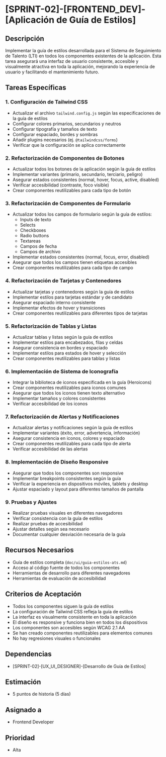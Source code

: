 # [SPRINT-02]-[FRONTEND_DEV]-[Aplicación de Guía de Estilos]

## Descripción
Implementar la guía de estilos desarrollada para el Sistema de Seguimiento de Talento (LTI) en todos los componentes existentes de la aplicación. Esta tarea asegurará una interfaz de usuario consistente, accesible y visualmente atractiva en toda la aplicación, mejorando la experiencia de usuario y facilitando el mantenimiento futuro.

## Tareas Específicas

### 1. Configuración de Tailwind CSS
- Actualizar el archivo `tailwind.config.js` según las especificaciones de la guía de estilos
- Configurar colores primarios, secundarios y neutros
- Configurar tipografía y tamaños de texto
- Configurar espaciado, bordes y sombras
- Añadir plugins necesarios (ej. `@tailwindcss/forms`)
- Verificar que la configuración se aplica correctamente

### 2. Refactorización de Componentes de Botones
- Actualizar todos los botones de la aplicación según la guía de estilos
- Implementar variantes (primario, secundario, terciario, peligro)
- Asegurar estados consistentes (normal, hover, focus, active, disabled)
- Verificar accesibilidad (contraste, foco visible)
- Crear componentes reutilizables para cada tipo de botón

### 3. Refactorización de Componentes de Formulario
- Actualizar todos los campos de formulario según la guía de estilos:
  - Inputs de texto
  - Selects
  - Checkboxes
  - Radio buttons
  - Textareas
  - Campos de fecha
  - Campos de archivo
- Implementar estados consistentes (normal, focus, error, disabled)
- Asegurar que todos los campos tienen etiquetas accesibles
- Crear componentes reutilizables para cada tipo de campo

### 4. Refactorización de Tarjetas y Contenedores
- Actualizar tarjetas y contenedores según la guía de estilos
- Implementar estilos para tarjetas estándar y de candidato
- Asegurar espaciado interno consistente
- Implementar efectos de hover y transiciones
- Crear componentes reutilizables para diferentes tipos de tarjetas

### 5. Refactorización de Tablas y Listas
- Actualizar tablas y listas según la guía de estilos
- Implementar estilos para encabezados, filas y celdas
- Asegurar consistencia en bordes y espaciado
- Implementar estilos para estados de hover y selección
- Crear componentes reutilizables para tablas y listas

### 6. Implementación de Sistema de Iconografía
- Integrar la biblioteca de iconos especificada en la guía (Heroicons)
- Crear componentes reutilizables para iconos comunes
- Asegurar que todos los iconos tienen texto alternativo
- Implementar tamaños y colores consistentes
- Verificar accesibilidad de los iconos

### 7. Refactorización de Alertas y Notificaciones
- Actualizar alertas y notificaciones según la guía de estilos
- Implementar variantes (éxito, error, advertencia, información)
- Asegurar consistencia en iconos, colores y espaciado
- Crear componentes reutilizables para cada tipo de alerta
- Verificar accesibilidad de las alertas

### 8. Implementación de Diseño Responsive
- Asegurar que todos los componentes son responsive
- Implementar breakpoints consistentes según la guía
- Verificar la experiencia en dispositivos móviles, tablets y desktop
- Ajustar espaciado y layout para diferentes tamaños de pantalla

### 9. Pruebas y Ajustes
- Realizar pruebas visuales en diferentes navegadores
- Verificar consistencia con la guía de estilos
- Realizar pruebas de accesibilidad
- Ajustar detalles según sea necesario
- Documentar cualquier desviación necesaria de la guía

## Recursos Necesarios
- Guía de estilos completa (`doc/ui/guia-estilos-ats.md`)
- Acceso al código fuente de todos los componentes
- Herramientas de desarrollo para diferentes navegadores
- Herramientas de evaluación de accesibilidad

## Criterios de Aceptación
- Todos los componentes siguen la guía de estilos
- La configuración de Tailwind CSS refleja la guía de estilos
- La interfaz es visualmente consistente en toda la aplicación
- El diseño es responsive y funciona bien en todos los dispositivos
- Los componentes son accesibles según WCAG 2.1 AA
- Se han creado componentes reutilizables para elementos comunes
- No hay regresiones visuales o funcionales

## Dependencias
- [SPRINT-02]-[UX_UI_DESIGNER]-[Desarrollo de Guía de Estilos]

## Estimación
- 5 puntos de historia (5 días)

## Asignado a
- Frontend Developer

## Prioridad
- Alta 